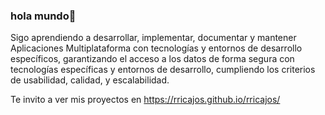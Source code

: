 ### hola mundo👋

Sigo aprendiendo a desarrollar, implementar, documentar y mantener Aplicaciones Multiplataforma con tecnologías y entornos de desarrollo específicos, garantizando el acceso a los datos de forma segura con tecnologías específicas y entornos de desarrollo, cumpliendo los criterios de usabilidad, calidad, y escalabilidad.

Te invito a ver mis proyectos en https://rricajos.github.io/rricajos/


<!--
**rricajos/rricajos** is a ✨ _special_ ✨ repository because its `README.md` (this file) appears on your GitHub profile.

Here are some ideas to get you started:

- 🔭 I’m currently working on ...
- 🌱 I’m currently learning ...
- 👯 I’m looking to collaborate on ...
- 🤔 I’m looking for help with ...
- 💬 Ask me about ...
- 📫 How to reach me: ...
- 😄 Pronouns: ...
- ⚡ Fun fact: ...
-->
